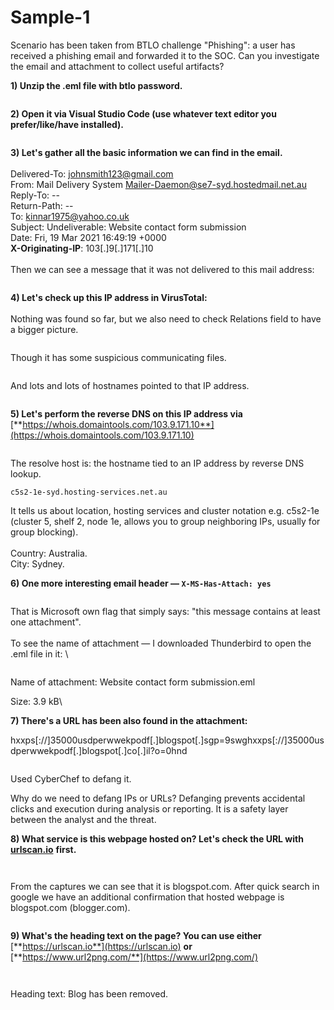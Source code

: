 # Sample-1

Scenario has been taken from BTLO challenge "Phishing": a user has received a phishing email and forwarded it to the SOC. Can you investigate the email and attachment to collect useful artifacts?

**1) Unzip the .eml file with btlo password.**

<div align="left"><figure><img src="../../.gitbook/assets/image (8).png" alt=""><figcaption></figcaption></figure></div>

**2) Open it via Visual Studio Code (use whatever text editor you prefer/like/have installed).**

<figure><img src="../../.gitbook/assets/image (1) (1) (1).png" alt=""><figcaption></figcaption></figure>

**3) Let's gather all the basic information we can find in the email.**\
\
Delivered-To: johnsmith123@gmail.com\
From: Mail Delivery System Mailer-Daemon@se7-syd.hostedmail.net.au\
Reply-To: --\
Return-Path: --\
To: kinnar1975@yahoo.co.uk\
Subject: Undeliverable: Website contact form submission\
Date: Fri, 19 Mar 2021 16:49:19 +0000\
**X-Originating-IP**: 103\[.]9\[.]171\[.]10\
\
Then we can see a message that it was not delivered to this mail address:

<div align="left"><figure><img src="../../.gitbook/assets/image (2) (1) (1).png" alt=""><figcaption></figcaption></figure></div>

**4) Let's check up this IP address in VirusTotal:**\
\
Nothing was found so far, but we also need to check Relations field to have a bigger picture.

<figure><img src="../../.gitbook/assets/image (3) (1) (1).png" alt=""><figcaption></figcaption></figure>

Though it has some suspicious communicating files.

<figure><img src="../../.gitbook/assets/image (4) (1).png" alt=""><figcaption></figcaption></figure>

And lots and lots of hostnames pointed to that IP address.

<figure><img src="../../.gitbook/assets/image (5) (1).png" alt=""><figcaption></figcaption></figure>

**5) Let's perform the reverse DNS on this IP address via** [**https://whois.domaintools.com/103.9.171.10**](https://whois.domaintools.com/103.9.171.10)

<figure><img src="../../.gitbook/assets/image (6) (1).png" alt=""><figcaption></figcaption></figure>

The resolve host is: the hostname tied to an IP address by reverse DNS lookup.

```
c5s2-1e-syd.hosting-services.net.au 
```

It tells us about location, hosting services and cluster notation e.g. c5s2-1e (cluster 5, shelf 2, node 1e, allows you to group neighboring IPs, usually for group blocking).\
\
Country: Australia.\
City: Sydney.

**6) One more interesting email header — `X-MS-Has-Attach: yes`**

<div align="left"><figure><img src="../../.gitbook/assets/image (7) (1).png" alt=""><figcaption></figcaption></figure></div>

That is Microsoft own flag that simply says: "this message contains at least one attachment".\
\
To see the name of attachment — I downloaded Thunderbird to open the .eml file in it: \\

<figure><img src="../../.gitbook/assets/image (24).png" alt=""><figcaption></figcaption></figure>

Name of attachment: Website contact form submission.eml

Size: 3.9 kB\\

**7) There's a URL has been also found in the attachment:**

hxxps\[://]35000usdperwwekpodf\[.]blogspot\[.]sgp=9swghxxps\[://]35000usdperwwekpodf\[.]blogspot\[.]co\[.]il?o=0hnd

<figure><img src="../../.gitbook/assets/image (25).png" alt=""><figcaption></figcaption></figure>

Used CyberChef to defang it.

Why do we need to defang IPs or URLs? Defanging prevents accidental clicks and execution during analysis or reporting. It is a safety layer between the analyst and the threat.

**8) What service is this webpage hosted on? Let's check the URL with** [**urlscan.io**](https://urlscan.io) **first.**

<figure><img src="../../.gitbook/assets/image (26).png" alt=""><figcaption></figcaption></figure>

<figure><img src="../../.gitbook/assets/image (27).png" alt=""><figcaption></figcaption></figure>

From the captures we can see that it is blogspot.com. After quick search in google we have an additional confirmation that hosted webpage is blogspot.com (blogger.com).

<figure><img src="../../.gitbook/assets/image (28).png" alt=""><figcaption></figcaption></figure>

**9) What's the heading text on the page? You can use either** [**https://urlscan.io**](https://urlscan.io) **or** [**https://www.url2png.com/**](https://www.url2png.com/)

<figure><img src="../../.gitbook/assets/image (29).png" alt=""><figcaption></figcaption></figure>

<figure><img src="../../.gitbook/assets/image (30).png" alt=""><figcaption></figcaption></figure>

Heading text: Blog has been removed.
